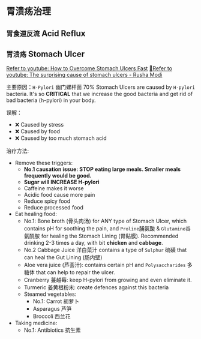 # `胃溃疡治理`

## `胃食道反流` Acid Reflux



## `胃溃疡` Stomach Ulcer
[Refer to youtube: How to Overcome Stomach Ulcers Fast](https://www.youtube.com/watch?v=t2CWjksxo-E)
[💚Refer to youtube: The surprising cause of stomach ulcers - Rusha Modi](https://www.youtube.com/watch?v=V_U6czbDHLE)

主要原因：`H-Pylori` 幽门螺杆菌
70% Stomach Ulcers are caused by `H-pylori` bacteria.
It's so **CRITICAL** that we increase the good bacteria and get rid of bad bacteria (h-pylori) in your body.

误解：
- ❌ Caused by stress
- ❌ Caused by food
- ❌ Caused by too much stomach acid

治疗方法:
- Remove these triggers:
    - **No.1 causation issue: STOP eating large meals. Smaller meals frequently would be good.**
    - **Sugar will INCREASE H-pylori**
    - Caffeine makes it worse
    - Acidic food cause more pain
    - Reduce spicy food
    - Reduce processed food
- Eat healing food:
    - No.1: Bone broth (骨头肉汤) for ANY type of Stomach Ulcer, which contains pH for soothing the pain, and `Proline`脯氨酸 & `Glutamine`谷氨酰胺 for healing the Stomach Lining (胃黏膜). Recommended drinking 2-3 times a day, with bit **chicken** and **cabbage**.
    - No.2 Cabbage Juice 洋白菜汁 contains a type of `Sulphur` 硫磺 that can heal the Gut Lining (肠内壁)
    - Aloe vera juice (芦荟汁): contains certain pH and `Polysaccharides` 多糖体 that can help to repair the ulcer.
    - Cranberry 蔓越莓: keep H-pylori from growing and even eliminate it.
    - Turmeric 姜黄根粉末: create defences against this bacteria
    - Steamed vegetables: 
        - No.1: Carrot 胡萝卜
        - Asparagus 芦笋
        - Broccoli 西兰花
- Taking medicine:
    - No.1: Antibiotics 抗生素